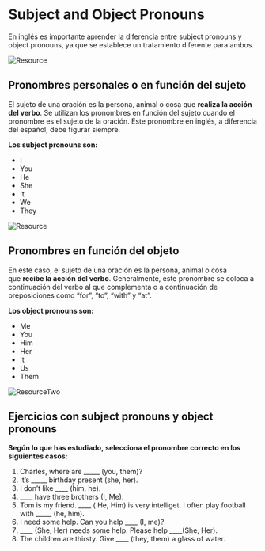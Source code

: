 # Subject and Object Pronouns

En inglés es importante aprender la diferencia entre subject pronouns y object pronouns, ya que se establece un tratamiento diferente para ambos.

![Resource](https://static.platzi.com/media/user_upload/s%E2%80%99%20to%20express%20possession%20-%20Google%20Chrome%208_21_2021%2012_58_23%20PM-9c969f0a-270a-44ec-811d-5519393dda92.jpg)

## Pronombres personales o en función del sujeto

El sujeto de una oración es la persona, animal o cosa que **realiza la acción del verbo**. Se utilizan los pronombres en función del sujeto cuando el pronombre es el sujeto de la oración. Este pronombre en inglés, a diferencia del español, debe figurar siempre.

**Los subject pronouns son:**

* I
* You
* He
* She
* It
* We
* They

![Resource](https://cdn.document360.io/da52b302-22aa-4a71-9908-ba18e68ffee7/Images/Documentation/e3bf6db6b41e4df4e1d6db832a6ec150YmrEOcKF3dADJuZ1-65.png)

## Pronombres en función del objeto

En este caso, el sujeto de una oración es la persona, animal o cosa que **recibe la acción del verbo**. Generalmente, este pronombre se coloca a continuación del verbo al que complementa o a continuación de preposiciones como “for”, “to”, “with” y “at”.

**Los object pronouns son:**

* Me
* You
* Him
* Her
* It
* Us
* Them

![ResourceTwo](https://cdn.document360.io/da52b302-22aa-4a71-9908-ba18e68ffee7/Images/Documentation/e3bf6db6b41e4df4e1d6db832a6ec150YmrEOcKF3dADJuZ1-66.png)

## Ejercicios con subject pronouns y object pronouns

**Según lo que has estudiado, selecciona el pronombre correcto en los siguientes casos:**

1. Charles, where are _____ (you, them)?
2. It’s _____ birthday present (she, her).
3. I don’t like ____ (him, he).
4. ____ have three brothers (I, Me).
5. Tom is my friend. ____ ( He, Him) is very intelliget. I often play football with _____ (he, him).
6. I need some help. Can you help ____ (I, me)?
7. ____ (She, Her) needs some help. Please help ____(She, Her).
8. The children are thirsty. Give ____ (they, them) a glass of water.

